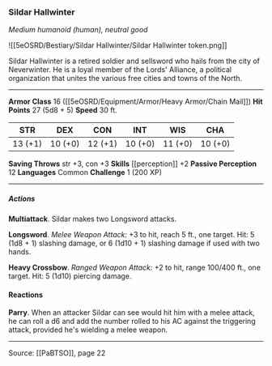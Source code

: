 ### Sildar Hallwinter
_Medium humanoid (human), neutral good_

![[5eOSRD/Bestiary/Sildar Hallwinter/Sildar Hallwinter token.png]]

Sildar Hallwinter is a retired soldier and sellsword who hails from the city of Neverwinter. He is a loyal member of the Lords' Alliance, a political organization that unites the various free cities and towns of the North.





---

**Armor Class** 16 ([[5eOSRD/Equipment/Armor/Heavy Armor/Chain Mail]])
**Hit Points** 27 (5d8 + 5)
**Speed** 30 ft.

| STR     | DEX     | CON     | INT     | WIS     | CHA     |
|---------|---------|---------|---------|---------|---------|
| 13 (+1) | 10 (+0) | 12 (+1) | 10 (+0) | 11 (+0) | 10 (+0) |

**Saving Throws** str +3, con +3
**Skills** [[perception]] +2
**Passive Perception** 12
**Languages** Common
**Challenge** 1 (200 XP)

---

##### Actions
**Multiattack**. Sildar makes two Longsword attacks.

**Longsword**. _Melee Weapon Attack:_ +3 to hit, reach 5 ft., one target. Hit: 5 (1d8 + 1) slashing damage, or 6 (1d10 + 1) slashing damage if used with two hands.

**Heavy Crossbow**. _Ranged Weapon Attack:_ +2 to hit, range 100/400 ft., one target. Hit: 5 (1d10) piercing damage.

#### Reactions
**Parry**. When an attacker Sildar can see would hit him with a melee attack, he can roll a d6 and add the number rolled to his AC against the triggering attack, provided he's wielding a melee weapon.


---

Source: [[PaBTSO]], page 22